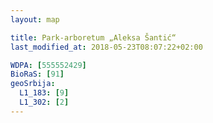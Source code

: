```yaml
---
layout: map

title: Park-arboretum „Aleksa Šantić“
last_modified_at: 2018-05-23T08:07:22+02:00

WDPA: [555552429]
BioRaS: [91]
geoSrbija:
  L1_183: [9]
  L1_302: [2]
---
```

